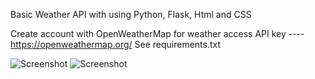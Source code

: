 Basic Weather API with using Python, Flask, Html and CSS


Create account with OpenWeatherMap for weather access API key ---- https://openweathermap.org/
See requirements.txt 


![Screenshot](screenshot1)
![Screenshot](screenshot2)